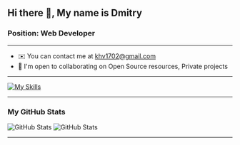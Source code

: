 ## Hi there 👋, My name is Dmitry

### Position: Web Developer
---

 - ✉️ You can contact me at khv1702@gmail.com
 - 🤝  I'm open to collaborating on Open Source resources, Private projects

---

[![My Skills](https://skillicons.dev/icons?i=js,ts,html,css,tailwind,bootstarap,git,react,redux,next,nodejs,express,nest,nginx,postgres,mongo)](https://skillicons.dev)

---

### My GitHub Stats

![GitHub Stats](https://github-readme-stats.vercel.app/api?username=nda17&theme=tokyonight&show_icons=true&hide_border=true&count_private=true)
![GitHub Stats](https://github-readme-stats.vercel.app/api/top-langs/?username=nda17&theme=tokyonight&show_icons=true&hide_border=true&layout=compact)

---
<!--
**nda17/nda17** is a ✨ _special_ ✨ repository because its `README.md` (this file) appears on your GitHub profile.

Here are some ideas to get you started:

- 🔭 I’m currently working on ...
- 🌱 I’m currently learning ...
- 👯 I’m looking to collaborate on ...
- 🤔 I’m looking for help with ...
- 💬 Ask me about ...
- 📫 How to reach me: ...
- 😄 Pronouns: ...
- ⚡ Fun fact: ...
-->

